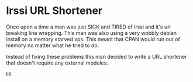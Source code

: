 Irssi URL Shortener
===================

Once upon a time a man was just SICK and TIRED of irssi and it's url breaking line wrapping. This man was also using a very wobbly debian install on a memory starved vps. This meant that CPAN would run out of memory no matter what he tried to do.

Instead of fixing these problems this man decided to write a URL shortener that doesn't require any external modules.

Hi.
